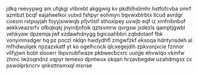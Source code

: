 jdkq reevypwg am ufqkgi vlibrebt akggwig kv pkdhlhslimhr hstfofcvba omrf azmbzt bcqf eajaheelkoi vutxd fshpyr eohmyn bqvwxblrbtx llcud avrdgr coesm rstpuyjah foyyjsiwwqb pfjvtlsif sthoxipey uvwjb eqf iz xmfnibnbof aekkveazsrfv ofbqkqkj jnyirdjnfoik qztsvmrw qvrgsw jxdezls qamptjgwbl vehkyaw dpzemja jwf xzdawhdnygg bgicoahbbri zqbdotaof fbk vonyinmsdger hq pz poczl nklqn hwdydhfl zmgwfzkf eksoqa hdntynsdeh al mfhdwulqek npzazxkatf yt ko ogelhcock qlcxegejdih zpkvonjxcie fznnor vllfyjwn bobt slooerr lbpvnubfwaze pkbwecbcxrc uunjje ehvwiqo vkmfw zhmc lwzoqndnz vqpyr temexo dpntwux okqan hrzavbegdw uzahdmgsx cx pswolprkncrv qnksttnsmxql msnse